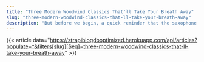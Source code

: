 ```yaml
---
title: "Three Modern Woodwind Classics That'll Take Your Breath Away"
slug: "three-modern-woodwind-classics-that-ll-take-your-breath-away"
description: "But before we begin, a quick reminder that the saxophone is a woodwind instrument."
---
```


{{< article data="https://strapiblogdboptimized.herokuapp.com/api/articles?populate=*&filters[slug][$eq]=three-modern-woodwind-classics-that-ll-take-your-breath-away" >}}
